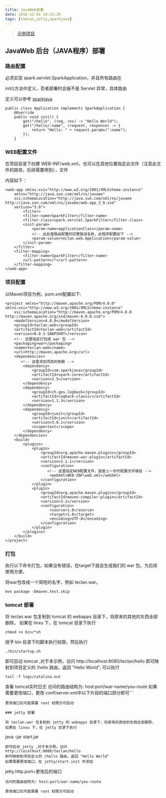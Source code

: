 ```yaml
---
title: JavaWeb部署
date: 2016-12-01 14:31:29
tags: [tomcat,jetty,sparkjava]
---
```


> [示例项目](https://github.com/teclan/teclan-web)

## JavaWeb 后台（JAVA程序）部署

### 路由配置
 必须实现 spark.servlet.SparkApplication，并且所有路由在

 init()方法中定义，否者部署时会报不是 Servlet 异常，具体路由

 定义可以参考 [sparkjava](http://sparkjava.com/)
```
public class Application implements SparkApplication {
    @Override
    public void init() {
        get("/hello", (req, res) -> "Hello World");
        get("/hello/:name", (request, response) -> {
            return "Hello: " + request.params(":name");
        });
    }
```

### WEB配置文件
在项目目录下创建 WEB-INF/web.xml，也可以在其他位置指定此文件（注意此文件的路径，后续需要用到），文件

内容如下：
```
<web-app xmlns:xsi="http://www.w3.org/2001/XMLSchema-instance"
	xmlns="http://java.sun.com/xml/ns/javaee"
	xsi:schemaLocation="http://java.sun.com/xml/ns/javaee http://java.sun.com/xml/ns/javaee/web-app_3_0.xsd"
	version="3.0">
		<filter>
	    <filter-name>SparkFilter</filter-name>
	    <filter-class>spark.servlet.SparkFilter</filter-class>
	    <init-param>
	        <param-name>applicationClass</param-name>
	        <!-- 此处是路由配置的完整路径名称，此程序配置如下 -->
	        <param-value>teclan.web.Application</param-value>
	    </init-param>
	</filter>
	<filter-mapping>
	    <filter-name>SparkFilter</filter-name>
	    <url-pattern>/*</url-pattern>
	</filter-mapping>
</web-app>
```

### 项目配置
以Maven项目为例，pom.xml配置如下:
```
<project xmlns="http://maven.apache.org/POM/4.0.0" xmlns:xsi="http://www.w3.org/2001/XMLSchema-instance"
	xsi:schemaLocation="http://maven.apache.org/POM/4.0.0 http://maven.apache.org/xsd/maven-4.0.0.xsd">
	<modelVersion>4.0.0</modelVersion>
	<groupId>teclan.web</groupId>
	<artifactId>teclan-web</artifactId>
	<version>0.0.1-SNAPSHOT</version>
	<!-- 这里指定打包成 war 包 -->
	<packaging>war</packaging>
	<name>teclan-web</name>
	<url>http://maven.apache.org</url>
	<dependencies>
	   <!-- 这里添加项目的依赖 -->
		<dependency>
			<groupId>com.sparkjava</groupId>
			<artifactId>spark-core</artifactId>
			<version>2.5</version>
		</dependency>
		<dependency>
			<groupId>ch.qos.logback</groupId>
			<artifactId>logback-classic</artifactId>
			<version>1.1.3</version>
		</dependency>
		<dependency>
			<groupId>junit</groupId>
			<artifactId>junit</artifactId>
			<version>3.8.1</version>
			<scope>test</scope>
		</dependency>
	</dependencies>
	<build>
		<plugins>
			<plugin>
				<groupId>org.apache.maven.plugins</groupId>
				<artifactId>maven-war-plugin</artifactId>
				<version>2.1.1</version>
				<configuration>
				   <!-- 这里指定WEB配置文件，就是上一步的配置文件路径 -->
					<webXml>WEB-INF\web.xml</webXml>
				</configuration>
			</plugin>
			<plugin>
				<groupId>org.apache.maven.plugins</groupId>
				<artifactId>maven-compiler-plugin</artifactId>
				<version>3.1</version>
				<configuration>
					<source>1.8</source>
					<target>1.8</target>
					<encoding>UTF-8</encoding>
				</configuration>
			</plugin>
		</plugins>
	</build>
</project>
```
### 打包

执行以下命令打包，如果没有错误，在target下就会生成我们的 war 包，为后续使用方便，

将war包改成一个简短的名字，例如 teclan.war。

```
mvn package -Dmaven.test.skip
```

### tomcat 部署

将 teclan.war 包复制到 tomcat 的 webapps 目录下，将原来的其他的东西全部删除，
如果在 linxu 下，在 tomcat 目录下执行
```
chmod +x bin/*sh
```
授予 bin 目录下的脚本执行权限，然后执行
```
./bin/startup.sh
```
即可启动 tomcat ,对于本示例，访问
http://localhost:8080/teclan/hello
即可映射到项目定义的 /hello 路由，返回 "Hello World",
可以执行
```
tail -f logs/catalina.out
```
查看 tomcat实时日志
访问的路由结构为: host:port/war-name/you-route
如果需要更改端口，更改 conf/server.xml中以下片段的端口部分即可```
  <Connector port="8080" protocol="HTTP/1.1"
               connectionTimeout="20000"
               redirectPort="8443" />
```
更改端口后可能需要 root 权限方可启动

### jetty 部署

将 teclan.war 包复制到 jetty 的 webapps 目录下，将原来的其他的东西全部删除，
如果在 linxu 下，在 jetty 目录下执行
```
java -jar start.jar
```
即可启动 jetty ,对于本示例，访问
http://localhost:8080/teclan/hello
即可映射到项目定义的 /hello 路由，返回 "Hello World"
如果需要更改端口，在 jetty/start.init 中添加
```
jetty.http.port=更改后的端口
```
访问的路由结构为: host:port/war-name/you-route

更改端口后可能需要 root 权限方可启动
